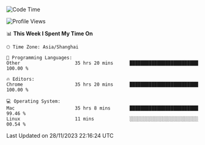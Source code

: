 <!--START_SECTION:waka-->
![Code Time](http://img.shields.io/badge/Code%20Time-1%2C609%20hrs%2056%20mins-blue)

![Profile Views](http://img.shields.io/badge/Profile%20Views-0-blue)

📊 **This Week I Spent My Time On** 

```text
🕑︎ Time Zone: Asia/Shanghai

💬 Programming Languages: 
Other                    35 hrs 20 mins      █████████████████████████   100.00 % 

🔥 Editors: 
Chrome                   35 hrs 20 mins      █████████████████████████   100.00 % 

💻 Operating System: 
Mac                      35 hrs 8 mins       █████████████████████████   99.46 % 
Linux                    11 mins             ░░░░░░░░░░░░░░░░░░░░░░░░░   00.54 % 
```


 Last Updated on 28/11/2023 22:16:24 UTC
<!--END_SECTION:waka-->